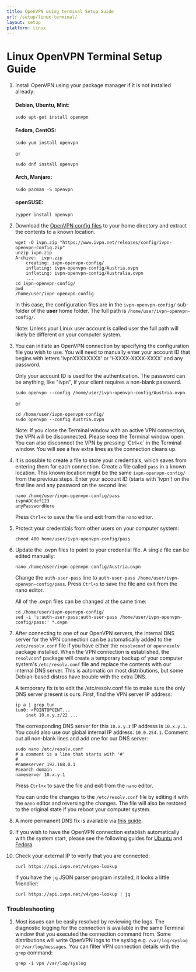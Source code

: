 ```yaml
---
title: OpenVPN using terminal Setup Guide
url: /setup/linux-terminal/
layout: setup
platform: linux
---
```

# Linux OpenVPN Terminal Setup Guide

1.  Install OpenVPN using your package manager if it is not installed already:

    #### Debian, Ubuntu, Mint:

    ```
    sudo apt-get install openvpn
    ```

    #### Fedora, CentOS:

    ```
    sudo yum install openvpn
    ```

    or

    ```
    sudo dnf install openvpn
    ```

    #### Arch, Manjaro:

    ```
    sudo pacman -S openvpn
    ```

    #### openSUSE:

    ```
    zypper install openvpn
    ```

2.  Download the [OpenVPN config files](/releases/config/ivpn-openvpn-config.zip) to your home directory and extract the contents to a known location.

    ```
    wget -O ivpn.zip "https://www.ivpn.net/releases/config/ivpn-openvpn-config.zip"
    unzip ivpn.zip
    Archive:  ivpn.zip
        creating: ivpn-openvpn-config/
        inflating: ivpn-openvpn-config/Austria.ovpn
        inflating: ivpn-openvpn-config/Australia.ovpn
        ...
    cd ivpn-openvpn-config/
    pwd
    /home/user/ivpn-openvpn-config
    ```

    In this case, the configuration files are in the `ivpn-openvpn-config/` sub-folder of the **user** home folder. The full path is `/home/user/ivpn-openvpn-config/`.

    <div markdown="1" class="notice notice--info">
    Note: Unless your Linux user account is called user the full path will likely be different on your computer system.
    </div>

3.  You can initiate an OpenVPN connection by specifying the configuration file you wish to use. You will need to manually enter your account ID that begins with letters 'ivpnXXXXXXXX' or 'i-XXXX-XXXX-XXXX' and any password.
   
    <div markdown="1" class="notice notice--info">
    Only your account ID is used for the authentication. The password can be anything, like "ivpn", if your client requires a non-blank password.
    </div>

    ```
    sudo openvpn --config /home/user/ivpn-openvpn-config/Austria.ovpn
    ```

    or

    ```
    cd /home/user/ivpn-openvpn-config/
    sudo openvpn --config Austria.ovpn
    ```

    <div markdown="1" class="notice notice--info">
    Note: If you close the Terminal window with an active VPN connection, the VPN will be disconnected. Please keep the Terminal window open. You can also disconnect the VPN by pressing `Ctrl+c` in the Terminal window. You will see a few extra lines as the connection cleans up.
    </div>

4.  It is possible to create a file to store your credentials, which saves from entering them for each connection. Create a file called `pass` in a known location. This known location might be the same `ivpn-openvpn-config/` from the previous steps. Enter your account ID (starts with 'ivpn') on the first line and any password on the second line:

    ```
    nano /home/user/ivpn-openvpn-config/pass
    ivpnADCdef123
    anyPasswordHere
    ```

    Press `Ctrl+x` to save the file and exit from the `nano` editor.

5.  Protect your credentials from other users on your computer system:

    ```
    chmod 400 home/user/ivpn-openvpn-config/pass
    ```

6.  Update the .ovpn files to point to your credential file. A single file can be edited manually:

    ```
    nano /home/user/ivpn-openvpn-config/Austria.ovpn
    ```

    Change the `auth-user-pass` line to `auth-user-pass /home/user/ivpn-openvpn-config/pass`. Press `Ctrl+x` to save the file and exit from the nano editor.

    All of the .ovpn files can be changed at the same time:

    ```
    cd /home/user/ivpn-openvpn-config/
    sed -i 's:auth-user-pass:auth-user-pass /home/user/ivpn-openvpn-config/pass:' *.ovpn
    ```

7.  After connecting to one of our OpenVPN servers, the internal DNS server for the VPN connection can be automatically added to the `/etc/resolv.conf` file if you have either the `resolvconf` or `openresolv` package installed. When the VPN connection is established, the `resolvconf` package will create a temporary backup of your computer system's `/etc/resolv.conf` file and replace the contents with our internal DNS server. This is automatic on most distributions, but some Debian-based distros have trouble with the extra DNS.

    A temporary fix is to edit the /etc/resolv.conf file to make sure the only DNS server present is ours. First, find the VPN server IP address:

    ```
    ip a | grep tun
    tun0: <POINTOPOINT...
        inet 10.x.y.z/22 ...
    ```

    The corresponding DNS server for this `10.x.y.z` IP address is `10.x.y.1`. You could also use our global internal IP address: `10.0.254.1`. Comment out all non-blank lines and add one for our DNS server:

    ```
    sudo nano /etc/resolv.conf
    # a comment is a line that starts with '#'
    #
    #nameserver 192.168.0.1
    #search domain
    nameserver 10.x.y.1
    ```

    Press `Ctrl+x` to save the file and exit from the `nano` editor.

    You can undo the changes to the `/etc/resolv.conf` file by editing it with the `nano` editor and reversing the changes. The file will also be restored to the original state if you reboot your computer system.

8.  A more permanent DNS fix is available via [this guide](/knowledgebase/linux/linux-webpages-do-not-load-or-dns-leaks-when-connecting-via-networkmanager/).

9.  If you wish to have the OpenVPN connection establish automatically with the system start, please see the following guides for [Ubuntu](/knowledgebase/linux/linux-autostart-openvpn-in-systemd-ubuntu/) and [Fedora](/knowledgebase/linux/linux-autostart-openvpn-in-systemd-fedora/).

10. Check your external IP to verify that you are connected:

    ```
    curl https://api.ivpn.net/v4/geo-lookup
    ```

    If you have the `jq` JSON parser program installed, it looks a little friendlier:

    ```
    curl https://api.ivpn.net/v4/geo-lookup | jq
    ```

### Troubleshooting

1.  Most issues can be easily resolved by reviewing the logs. The diagnostic logging for the connection is available in the same Terminal window that you executed the connection command from. Some distributions will write OpenVPN logs to the syslog e.g. `/var/log/syslog` or `/var/log/messages`. You can filter VPN connection details with the `grep` command:

    ```
    grep -i vpn /var/log/syslog
    ```
